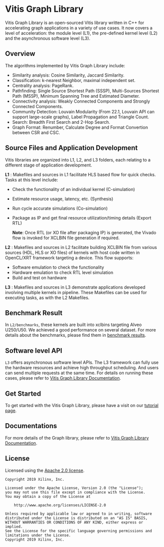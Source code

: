 # Vitis Graph Library

Vitis Graph Library is an open-sourced Vitis library written in C++ for accelerating graph applications in a variety of use cases. It now covers a level of acceleration: the module level (L1), the pre-defined kernel level (L2) and the asynchronous software level (L3). 

## Overview

The algorithms implemented by Vitis Graph Library include:

- Similarity analysis: Cosine Similarity, Jaccard Similarity.
- Classification: k-nearest Neighbor, maximal independent set.
- Centrality analysis: PageRank.
- Pathfinding: Single Source Shortest Path (SSSP), Multi-Sources Shortest Path (MSSP), Minimum Spanning Tree and Estimated Diameter.
- Connectivity analysis: Weakly Connected Components and Strongly Connected Components.
- Community Detection: Louvain Modularity (From 22.1, Louvain API can support large-scale graphs), Label Propagation and Triangle Count.
- Search: Breadth First Search and 2-Hop Search.
- Graph Format: Renumber, Calculate Degree and Format Convertion between CSR and CSC.

## Source Files and Application Development
Vitis libraries are organized into L1, L2, and L3 folders, each relating to a different stage of application development.

**L1** :
      Makefiles and sources in L1 facilitate HLS based flow for quick checks. Tasks at this level include:

* Check the functionality of an individual kernel (C-simulation)
* Estimate resource usage, latency, etc. (Synthesis)
* Run cycle accurate simulations (Co-simulation)
* Package as IP and get final resource utilization/timing details (Export RTL)
       
	**Note**:  Once RTL (or XO file after packaging IP) is generated, the Vivado flow is invoked for XCLBIN file generation if required.

**L2** :
       Makefiles and sources in L2 facilitate building XCLBIN file from various sources (HDL, HLS or XO files) of kernels with host code written in OpenCL/XRT framework targeting a device. This flow supports:

* Software emulation to check the functionality
* Hardware emulation to check RTL level simulation
* Build and test on hardware

**L3** :
       Makefiles and sources in L3 demonstrate applications developed involving multiple kernels in pipeline. These Makefiles can be used for executing tasks, as with the L2 Makefiles.

## Benchmark Result

In `L2/benchmarks`, these kernels are built into xclbins targeting Alveo U250/U50. We achieved a good performance on several dataset. For more details about the benchmarks, please find them in [benchmark results](https://docs.xilinx.com/r/en-US/Vitis_Libraries/graph/benchmark.html).

## Software level API

`L3` offers asynchronous software level APIs. The L3 framework can fully use the hardware resources and achieve high throughput scheduling. And users can send multiple requests at the same time. For details on running these cases, please refer to [Vitis Graph Library Documentation](https://docs.xilinx.com/r/en-US/Vitis_Libraries/graph/guide_L3/L3_internal/getting_started.html).

## Get Started

To get started with the Vitis Graph Library, please have a visit on our [tutorial page](https://docs.xilinx.com/r/en-US/Vitis_Libraries/graph/tutorial.html).

## Documentations

For more details of the Graph library, please refer to [Vitis Graph Library Documentation](https://docs.xilinx.com/r/en-US/Vitis_Libraries/graph/index.html).

## License

Licensed using the [Apache 2.0 license](https://www.apache.org/licenses/LICENSE-2.0).

    Copyright 2019 Xilinx, Inc.
    
    Licensed under the Apache License, Version 2.0 (the "License");
    you may not use this file except in compliance with the License.
    You may obtain a copy of the License at
    
        http://www.apache.org/licenses/LICENSE-2.0
    
    Unless required by applicable law or agreed to in writing, software
    distributed under the License is distributed on an "AS IS" BASIS,
    WITHOUT WARRANTIES OR CONDITIONS OF ANY KIND, either express or implied.
    See the License for the specific language governing permissions and
    limitations under the License.
    Copyright 2019 Xilinx, Inc.



